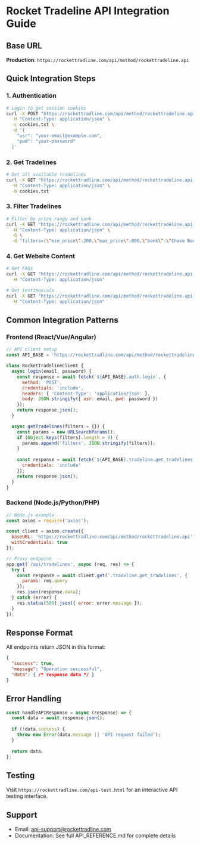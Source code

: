 # Rocket Tradeline API Integration Guide

## Base URL
**Production**: `https://rockettradline.com/api/method/rockettradeline.api`

## Quick Integration Steps

### 1. Authentication
```bash
# Login to get session cookies
curl -X POST "https://rockettradline.com/api/method/rockettradeline.api.auth.login" \
  -H "Content-Type: application/json" \
  -c cookies.txt \
  -d '{
    "usr": "your-email@example.com",
    "pwd": "your-password"
  }'
```

### 2. Get Tradelines
```bash
# Get all available tradelines
curl -X GET "https://rockettradline.com/api/method/rockettradeline.api.tradeline.get_tradelines" \
  -H "Content-Type: application/json" \
  -b cookies.txt
```

### 3. Filter Tradelines
```bash
# Filter by price range and bank
curl -X GET "https://rockettradline.com/api/method/rockettradeline.api.tradeline.get_tradelines" \
  -H "Content-Type: application/json" \
  -G \
  -d "filters={\"min_price\":200,\"max_price\":800,\"bank\":\"Chase Bank\"}"
```

### 4. Get Website Content
```bash
# Get FAQs
curl -X GET "https://rockettradline.com/api/method/rockettradeline.api.website.get_faqs" \
  -H "Content-Type: application/json"

# Get testimonials
curl -X GET "https://rockettradline.com/api/method/rockettradeline.api.website.get_testimonials" \
  -H "Content-Type: application/json"
```

## Common Integration Patterns

### Frontend (React/Vue/Angular)
```javascript
// API client setup
const API_BASE = 'https://rockettradline.com/api/method/rockettradeline.api';

class RocketTradelineClient {
  async login(email, password) {
    const response = await fetch(`${API_BASE}.auth.login`, {
      method: 'POST',
      credentials: 'include',
      headers: { 'Content-Type': 'application/json' },
      body: JSON.stringify({ usr: email, pwd: password })
    });
    return response.json();
  }

  async getTradelines(filters = {}) {
    const params = new URLSearchParams();
    if (Object.keys(filters).length > 0) {
      params.append('filters', JSON.stringify(filters));
    }
    
    const response = await fetch(`${API_BASE}.tradeline.get_tradelines?${params}`, {
      credentials: 'include'
    });
    return response.json();
  }
}
```

### Backend (Node.js/Python/PHP)
```javascript
// Node.js example
const axios = require('axios');

const client = axios.create({
  baseURL: 'https://rockettradline.com/api/method/rockettradeline.api',
  withCredentials: true
});

// Proxy endpoint
app.get('/api/tradelines', async (req, res) => {
  try {
    const response = await client.get('.tradeline.get_tradelines', {
      params: req.query
    });
    res.json(response.data);
  } catch (error) {
    res.status(500).json({ error: error.message });
  }
});
```

## Response Format
All endpoints return JSON in this format:
```json
{
  "success": true,
  "message": "Operation successful",
  "data": { /* response data */ }
}
```

## Error Handling
```javascript
const handleAPIResponse = async (response) => {
  const data = await response.json();
  
  if (!data.success) {
    throw new Error(data.message || 'API request failed');
  }
  
  return data;
};
```

## Testing
Visit `https://rockettradline.com/api-test.html` for an interactive API testing interface.

## Support
- Email: api-support@rockettradline.com
- Documentation: See full API_REFERENCE.md for complete details
